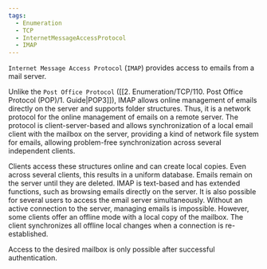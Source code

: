 ```yaml
---
tags:
  - Enumeration
  - TCP
  - InternetMessageAccessProtocol
  - IMAP
---
```

`Internet Message Access Protocol` (`IMAP`) provides access to emails from a mail server.

Unlike the `Post Office Protocol` ([[2. Enumeration/TCP/110. Post Office Protocol (POP)/1. Guide|POP3]]), IMAP allows online management of emails directly on the server and supports folder structures. Thus, it is a network protocol for the online management of emails on a remote server. The protocol is client-server-based and allows synchronization of a local email client with the mailbox on the server, providing a kind of network file system for emails, allowing problem-free synchronization across several independent clients.

Clients access these structures online and can create local copies. Even across several clients, this results in a uniform database. Emails remain on the server until they are deleted. IMAP is text-based and has extended functions, such as browsing emails directly on the server. It is also possible for several users to access the email server simultaneously. Without an active connection to the server, managing emails is impossible. However, some clients offer an offline mode with a local copy of the mailbox. The client synchronizes all offline local changes when a connection is re-established.

Access to the desired mailbox is only possible after successful authentication.